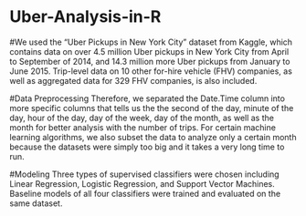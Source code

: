 # Uber-Analysis-in-R

#We used the “Uber Pickups in New York City” dataset from Kaggle, which contains data on over 4.5 million Uber pickups in New York City 
from April to September of 2014, and 14.3 million more Uber pickups from January to June 2015. 
Trip-level data on 10 other for-hire vehicle (FHV) companies, as well as aggregated data for 329 FHV companies, is also included.

#Data Preprocessing 
Therefore, we separated the Date.Time column into more specific columns that tells us the the second of the day, minute of the day, 
hour of the day, day of the week, day of the month, as well as the month for better analysis with the number of trips. 
For certain machine learning algorithms, we also subset the data to analyze only a certain month because the datasets were simply 
too big and it takes a very long time to run.


#Modeling 
Three types of supervised classifiers were chosen including Linear Regression, Logistic Regression, 
and Support Vector Machines. Baseline models of all four classifiers were trained and evaluated on the same dataset.
